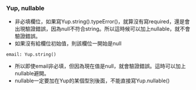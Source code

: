 ### Yup, nullable

- 非必填欄位，如果寫Yup.string().typeError()，就算沒有寫required，還是會出現驗證錯誤，因為null不符合string。所以這時候可以加上nullable，就不會驗證錯誤。
- 如果沒有給欄位初始值，則該欄位一開始是null

`email: Yup.string()`

- 所以即使email非必填，但因為現在值是null，就會驗證錯誤。這時可以加上nullable避開。
- nullable一定要加在Yup的某個型別後面，不能直接寫Yup.nullable()
